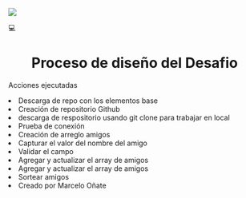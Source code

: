 <p align="left">
   <img src="/desafio-amigo-secreto/assets/vista-sitio.png">
   </p>
💻 



<h1 align="center"> Proceso de diseño del Desafio </h1>

<p>Acciones ejecutadas</p>


<li>Descarga de repo con los elementos base</li>
<li>Creación de repositorio Github</li>
<li>descarga de respositorio usando git clone para trabajar en local</li>
<li>Prueba de conexión</li>
<li>Creación de arreglo amigos</li>
<li>Capturar el valor del nombre del amigo</li>
<li>Validar el campo</li>
<li>Agregar y actualizar el array de amigos</li>
<li>Agregar y actualizar el array de amigos</li>
<li>Sortear amigos</li>
<li>Creado por Marcelo Oñate</li>





